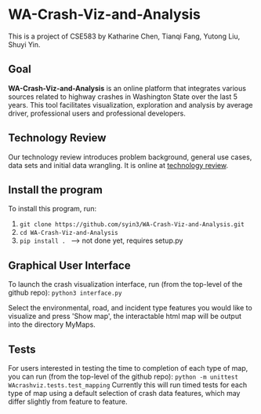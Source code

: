 # WA-Crash-Viz-and-Analysis
This is a project of CSE583 by Katharine Chen, Tianqi Fang, Yutong Liu, Shuyi Yin.

## Goal
**WA-Crash-Viz-and-Analysis** is an online platform that integrates various sources related to highway crashes in Washington State over the last 5 years. This tool facilitates visualization, exploration and analysis by average driver, professional users and professional developers.

## Technology Review
Our technology review introduces problem background, general use cases, data sets and initial data wrangling. It is online at [technology review](
https://syin3.github.io/WA-Crash-Viz-and-Analysis/technology%20review/#/).

## Install the program
To install this program, run:
1. ```git clone https://github.com/syin3/WA-Crash-Viz-and-Analysis.git```
2. ```cd WA-Crash-Viz-and-Analysis```
3. ```pip install . ``` --> not done yet, requires setup.py

## Graphical User Interface
To launch the crash visualization interface, run (from the top-level of the github repo):
```python3 interface.py```

Select the environmental, road, and incident type features you would like to visualize and press 'Show map', the interactable html map will be output into the directory MyMaps.

## Tests
For users interested in testing the time to completion of each type of map, you can run (from the top-level of the github repo):
```python -m unittest WAcrashviz.tests.test_mapping```
Currently this will run timed tests for each type of map using a default selection of crash data features, which may differ slightly from feature to feature.